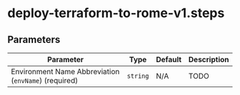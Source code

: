# deploy-terraform-to-rome-v1.steps

## Parameters

|Parameter|Type|Default|Description|
|---|---|---|---|
|Environment Name Abbreviation (`envName`)  (required)|`string` |N/A|TODO|

